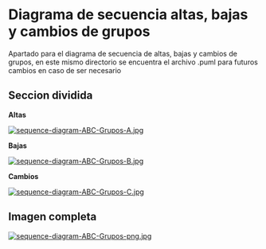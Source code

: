 # Diagrama de secuencia altas, bajas y cambios de grupos

Apartado para el diagrama de secuencia de altas, bajas y cambios de grupos, en este mismo directorio se encuentra el archivo 
.puml para futuros cambios en caso de ser necesario

## Seccion dividida

**Altas**

[![sequence-diagram-ABC-Grupos-A.jpg](https://i.postimg.cc/DwtPyx7y/sequence-diagram-ABC-Grupos-A.jpg)](https://postimg.cc/Js5kpcy9)

**Bajas**

[![sequence-diagram-ABC-Grupos-B.jpg](https://i.postimg.cc/HLX4JbL0/sequence-diagram-ABC-Grupos-B.jpg)](https://postimg.cc/KKcgwkB4)

**Cambios**

[![sequence-diagram-ABC-Grupos-C.jpg](https://i.postimg.cc/DZcr6FL8/sequence-diagram-ABC-Grupos-C.jpg)](https://postimg.cc/k6BRM0jm)

## Imagen completa

[![sequence-diagram-ABC-Grupos-png.jpg](https://i.postimg.cc/wvsKRfmf/sequence-diagram-ABC-Grupos-png.jpg)](https://postimg.cc/ZBZs1Ljp)
